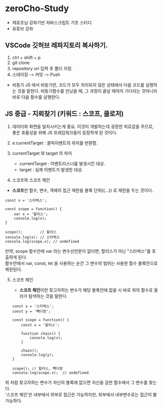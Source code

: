 # zeroCho-Study
- 제로초님 강좌기반 자바스크립트 기초 스터디
- 유튜브 강좌

## VSCode 깃허브 레파지토리 복사하기.
1. ctrl + shift + p
2. git clone
3. repository url 입력 후 폴더 지정.
4. 스테이징 -> 커밋 -> Push


- 비동기
JS 에서 비동기란, 코드가 모두 처리되지 않은 상태에서 다음 코드를 실행하는 것을 말한다.
비동기함수를 만났을 때, 그 과정이 끝날 때까지 기다리는 것아니라 바로 다음 함수를 실행한다.

## JS 중급 - 지뢰찾기 (키워드 : 스코프, 클로저)
1. 데이터와 화면을 일치시키는게 중요. 이것이 개발하는데 굉장한 피로감을 주므로, 좋은 효율성을 위해 JS 프레임워크들이 등장하게 된 것이다.
2. e.currentTarget : 클릭이벤트의 위치를 반환함.
3. currentTarget 와 target 의 차이
    - currentTarget : 이벤트리스너를 발생시킨 대상.
    - target : 실제 이벤트가 발생한 대상.

4. 스코프와 스코프 체인
- **스코프**란 함수, 변수, 객체의 접근 제한을 블록 단위({...}) 로 제한을 두는 것이다.

```
const x = '스타벅스';

const scope = function() {
    var x = '할리스';
    console.log(x);
}

scope();        // 할리스
console.log(x); // 스타벅스
console.log(scope.x); // undefined    
```

만약, scope 함수안에 var 라는 변수선언문이 없다면, 할리스가 아닌 "스타벅스"를 호출하게 된다. <br>
함수안에서 var, const, let 을 사용하는 순간 그 변수의 범위는 사용한 함수 블록안으로 제한된다.

5. 스코프 체인
    - **스코프 체인**이란 찾고자하는 변수가 해당 블록안에 없을 시 바로 위의 함수로 올라가 탐색하는 것을 말한다.

    ```
    const x = '스타벅스';
    const y = '빽다방';

    const scope = function() {
        const x = '할리스';

        function chain() {
            console.log(x);
        }

        chain();
        console.log(y);
    }

    scope(); // 할리스, 뺵다방
    console.log(scope.x);  // undefined
    ```
    
위 처럼 찾고자하는 변수가 자신의 블록에 없으면 자신을 감싼 함수에서 그 변수를 찾는다. <br>
'스코프 체인'은 내부에서 외부로 접근은 가능하지만, 외부에서 내부변수로는 접근이 불가능하다.
